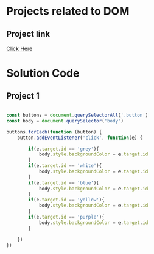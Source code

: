 # Projects related to DOM

## Project link

[Click Here](https://stackblitz.com/edit/dom-project-chaiaurcode?file=.vscode%2Fsettings.json)

# Solution Code

## Project 1

```javascript

const buttons = document.querySelectorAll('.button')
const body = document.querySelector('body')

buttons.forEach(function (button) {
    button.addEventListener('click', function(e) {

        if(e.target.id == 'grey'){
            body.style.backgroundColor = e.target.id
        }
        if(e.target.id == 'white'){
            body.style.backgroundColor = e.target.id
        }
        if(e.target.id == 'blue'){
            body.style.backgroundColor = e.target.id
        }
        if(e.target.id == 'yellow'){
            body.style.backgroundColor = e.target.id
        }
        if(e.target.id == 'purple'){
            body.style.backgroundColor = e.target.id
        }

    })
})

```